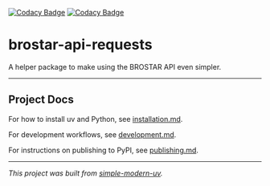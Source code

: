 [![Codacy Badge](https://app.codacy.com/project/badge/Grade/f3b16baf087c40208c084bdad90ea6ce)](https://app.codacy.com/gh/StevenHosper/brostar-api-requests/dashboard?utm_source=gh&utm_medium=referral&utm_content=&utm_campaign=Badge_grade)
[![Codacy Badge](https://app.codacy.com/project/badge/Coverage/f3b16baf087c40208c084bdad90ea6ce)](https://app.codacy.com/gh/StevenHosper/brostar-api-requests/dashboard?utm_source=gh&utm_medium=referral&utm_content=&utm_campaign=Badge_coverage)

# brostar-api-requests

A helper package to make using the BROSTAR API even simpler.

* * *

## Project Docs

For how to install uv and Python, see [installation.md](installation.md).

For development workflows, see [development.md](development.md).

For instructions on publishing to PyPI, see [publishing.md](publishing.md).

* * *

*This project was built from
[simple-modern-uv](https://github.com/jlevy/simple-modern-uv).*
